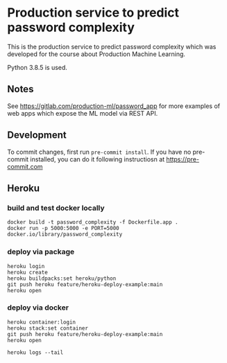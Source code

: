 # Production service to predict password complexity

This is the production service to predict password complexity which was developed for the course about Production Machine Learning.

Python 3.8.5 is used.

## Notes

See https://gitlab.com/production-ml/password_app for more examples of web apps which expose the ML model via REST API.

## Development

To commit changes, first run `pre-commit install`. If you have no pre-commit installed, you can do it following instructiosn at https://pre-commit.com

## Heroku

### build and test docker locally

```
docker build -t password_complexity -f Dockerfile.app .
docker run -p 5000:5000 -e PORT=5000 docker.io/library/password_complexity
```

### deploy via package
 <!-- install CLI via https://devcenter.heroku.com/articles/getting-started-with-python#set-up -->

```
heroku login
heroku create
heroku buildpacks:set heroku/python
git push heroku feature/heroku-deploy-example:main
heroku open
```

### deploy via docker
```
heroku container:login
heroku stack:set container
git push heroku feature/heroku-deploy-example:main
heroku open
```

```
heroku logs --tail
```
